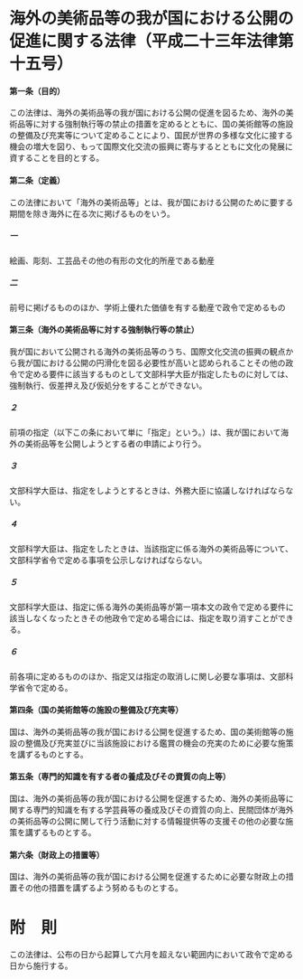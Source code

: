 # 海外の美術品等の我が国における公開の促進に関する法律（平成二十三年法律第十五号）
#### 第一条（目的）
この法律は、海外の美術品等の我が国における公開の促進を図るため、海外の美術品等に対する強制執行等の禁止の措置を定めるとともに、国の美術館等の施設の整備及び充実等について定めることにより、国民が世界の多様な文化に接する機会の増大を図り、もって国際文化交流の振興に寄与するとともに文化の発展に資することを目的とする。
#### 第二条（定義）
この法律において「海外の美術品等」とは、我が国における公開のために要する期間を除き海外に在る次に掲げるものをいう。
##### 一
絵画、彫刻、工芸品その他の有形の文化的所産である動産
##### 二
前号に掲げるもののほか、学術上優れた価値を有する動産で政令で定めるもの
#### 第三条（海外の美術品等に対する強制執行等の禁止）
我が国において公開される海外の美術品等のうち、国際文化交流の振興の観点から我が国における公開の円滑化を図る必要性が高いと認められることその他の政令で定める要件に該当するものとして文部科学大臣が指定したものに対しては、強制執行、仮差押え及び仮処分をすることができない。
##### ２
前項の指定（以下この条において単に「指定」という。）は、我が国において海外の美術品等を公開しようとする者の申請により行う。
##### ３
文部科学大臣は、指定をしようとするときは、外務大臣に協議しなければならない。
##### ４
文部科学大臣は、指定をしたときは、当該指定に係る海外の美術品等について、文部科学省令で定める事項を公示しなければならない。
##### ５
文部科学大臣は、指定に係る海外の美術品等が第一項本文の政令で定める要件に該当しなくなったときその他政令で定める場合には、指定を取り消すことができる。
##### ６
前各項に定めるもののほか、指定又は指定の取消しに関し必要な事項は、文部科学省令で定める。
#### 第四条（国の美術館等の施設の整備及び充実等）
国は、海外の美術品等の我が国における公開を促進するため、国の美術館等の施設の整備及び充実並びに当該施設における鑑賞の機会の充実のために必要な施策を講ずるものとする。
#### 第五条（専門的知識を有する者の養成及びその資質の向上等）
国は、海外の美術品等の我が国における公開を促進するため、海外の美術品等に関する専門的知識を有する学芸員等の養成及びその資質の向上、民間団体が海外の美術品等の公開に関して行う活動に対する情報提供等の支援その他の必要な施策を講ずるものとする。
#### 第六条（財政上の措置等）
国は、海外の美術品等の我が国における公開を促進するために必要な財政上の措置その他の措置を講ずるよう努めるものとする。
# 附　則
この法律は、公布の日から起算して六月を超えない範囲内において政令で定める日から施行する。
